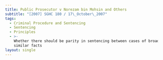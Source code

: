 ```yaml
---
title: Public Prosecutor v Norezam bin Mohsin and Others
subtitle: "[2007] SGHC 180 / 17\_October\_2007"
tags:
  - Criminal Procedure and Sentencing
  - Sentencing
  - Principles
  - >-
    Whether there should be parity in sentencing between cases of broadly
    similar facts
layout: single
---
```


